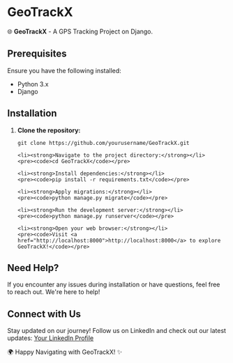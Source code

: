 <!DOCTYPE html>
<html>

<head>
  <title>GeoTrackX - GPS Tracking Project</title>
</head>

<body>

  <h1>GeoTrackX</h1>

  <p>🌐 <strong>GeoTrackX</strong> - A GPS Tracking Project on Django.</p>

  <h2>Prerequisites</h2>
  <p>Ensure you have the following installed:</p>
  <ul>
    <li>Python 3.x</li>
    <li>Django</li>
    <!-- Add other dependencies if any -->
  </ul>

  <h2>Installation</h2>
  <ol>
    <li><strong>Clone the repository:</strong></li>
    <pre><code>git clone https://github.com/yourusername/GeoTrackX.git</code></pre>

    <li><strong>Navigate to the project directory:</strong></li>
    <pre><code>cd GeoTrackX</code></pre>

    <li><strong>Install dependencies:</strong></li>
    <pre><code>pip install -r requirements.txt</code></pre>

    <li><strong>Apply migrations:</strong></li>
    <pre><code>python manage.py migrate</code></pre>

    <li><strong>Run the development server:</strong></li>
    <pre><code>python manage.py runserver</code></pre>

    <li><strong>Open your web browser:</strong></li>
    <pre><code>Visit <a href="http://localhost:8000">http://localhost:8000</a> to explore GeoTrackX!</code></pre>
  </ol>

  <h2>Need Help?</h2>
  <p>If you encounter any issues during installation or have questions, feel free to reach out. We're here to help!</p>

  <h2>Connect with Us</h2>
  <p>Stay updated on our journey! Follow us on LinkedIn and check out our latest updates: <a
      href="https://www.linkedin.com/in/yourprofile/">Your LinkedIn Profile</a></p>

  <p>🌍 Happy Navigating with GeoTrackX! ✨</p>

</body>

</html>
